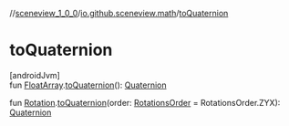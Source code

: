 //[sceneview_1_0_0](../../index.md)/[io.github.sceneview.math](index.md)/[toQuaternion](to-quaternion.md)

# toQuaternion

[androidJvm]\
fun [FloatArray](https://kotlinlang.org/api/latest/jvm/stdlib/kotlin/-float-array/index.html).[toQuaternion](to-quaternion.md)(): [Quaternion](../../../sceneview/sceneview/dev.romainguy.kotlin.math/-quaternion/index.md)

fun [Rotation](index.md#1133844556%2FClasslikes%2F-602047187).[toQuaternion](to-quaternion.md)(order: [RotationsOrder](../../../sceneview/sceneview/dev.romainguy.kotlin.math/-rotations-order/index.md) = RotationsOrder.ZYX): [Quaternion](../../../sceneview/sceneview/dev.romainguy.kotlin.math/-quaternion/index.md)
